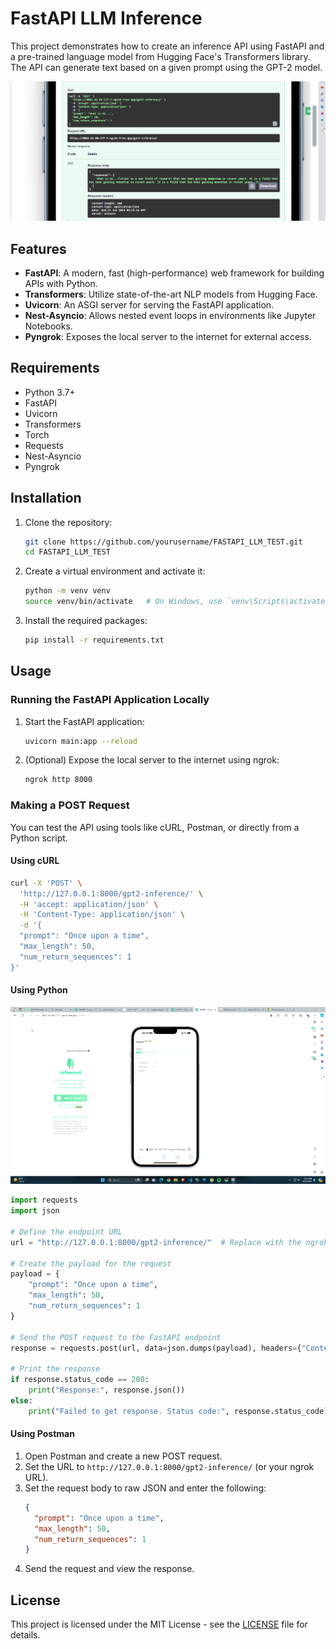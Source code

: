 
# FastAPI LLM Inference

This project demonstrates how to create an inference API using FastAPI and a pre-trained language model from Hugging Face's Transformers library. The API can generate text based on a given prompt using the GPT-2 model.


![DEMO SCREENSHOT](https://github.com/benny-png/FASTAPI_LLM_TEST/blob/main/fastapi.png)


## Features

- **FastAPI**: A modern, fast (high-performance) web framework for building APIs with Python.
- **Transformers**: Utilize state-of-the-art NLP models from Hugging Face.
- **Uvicorn**: An ASGI server for serving the FastAPI application.
- **Nest-Asyncio**: Allows nested event loops in environments like Jupyter Notebooks.
- **Pyngrok**: Exposes the local server to the internet for external access.

## Requirements

- Python 3.7+
- FastAPI
- Uvicorn
- Transformers
- Torch
- Requests
- Nest-Asyncio
- Pyngrok

## Installation

1. Clone the repository:
    ```bash
    git clone https://github.com/yourusername/FASTAPI_LLM_TEST.git
    cd FASTAPI_LLM_TEST
    ```

2. Create a virtual environment and activate it:
    ```bash
    python -m venv venv
    source venv/bin/activate   # On Windows, use `venv\Scripts\activate`
    ```

3. Install the required packages:
    ```bash
    pip install -r requirements.txt
    ```

## Usage

### Running the FastAPI Application Locally

1. Start the FastAPI application:
    ```bash
    uvicorn main:app --reload
    ```

2. (Optional) Expose the local server to the internet using ngrok:
    ```bash
    ngrok http 8000
    ```

### Making a POST Request

You can test the API using tools like cURL, Postman, or directly from a Python script.

#### Using cURL

```bash
curl -X 'POST' \
  'http://127.0.0.1:8000/gpt2-inference/' \
  -H 'accept: application/json' \
  -H 'Content-Type: application/json' \
  -d '{
  "prompt": "Once upon a time",
  "max_length": 50,
  "num_return_sequences": 1
}'
```

#### Using Python




![Watch the video](https://github.com/benny-png/FASTAPI_LLM_TEST/blob/main/FASTAPI.gif)





```python
import requests
import json

# Define the endpoint URL
url = "http://127.0.0.1:8000/gpt2-inference/"  # Replace with the ngrok URL if using ngrok

# Create the payload for the request
payload = {
    "prompt": "Once upon a time",
    "max_length": 50,
    "num_return_sequences": 1
}

# Send the POST request to the FastAPI endpoint
response = requests.post(url, data=json.dumps(payload), headers={"Content-Type": "application/json"})

# Print the response
if response.status_code == 200:
    print("Response:", response.json())
else:
    print("Failed to get response. Status code:", response.status_code)
```



#### Using Postman

1. Open Postman and create a new POST request.
2. Set the URL to `http://127.0.0.1:8000/gpt2-inference/` (or your ngrok URL).
3. Set the request body to raw JSON and enter the following:
    ```json
    {
      "prompt": "Once upon a time",
      "max_length": 50,
      "num_return_sequences": 1
    }
    ```
4. Send the request and view the response.

## License

This project is licensed under the MIT License - see the [LICENSE](LICENSE) file for details.

